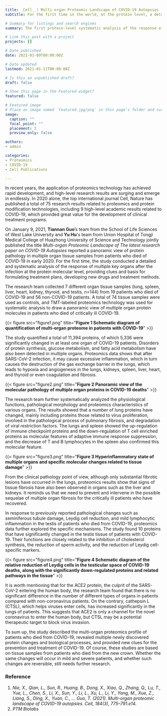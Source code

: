 ```yaml
---
title: _Cell_ | Multi-organ Proteomic Landscape of COVID-19 Autopsies
subtitle: For the first time in the world, at the protein level, a detailed and systematic analysis of the response of multiple key organs after the novel coronavirus infection has been carried out.

# Summary for listings and search engines
summary: The first protein-level systematic analysis of the response of multiple key organs after the novel coronavirus infection

# Link this post with a project
projects: []

# Date published
date: 2021-01-09T00:00:00Z

# Date updated
lastmod: 2021-01-11T00:00:00Z

# Is this an unpublished draft?
draft: false

# Show this page in the Featured widget?
featured: false

# Featured image
# Place an image named `featured.jpg/png` in this page's folder and customize its options here.
image:
  caption: ""
  focal_point: ""
  placement: 2
  preview_only: false

authors:
- admin

categories:
- Proteomics
- COVID-19
- Cell Publications

---
```


In recent years, the application of proteomics technology has achieved rapid development, and high-level research results are surging and emerge in endlessly. In 2020 alone, the top international journal Cell, Nature has published a total of 75 research results related to proteomics and protein modification technologies, including 9 high-level academic results related to COVID-19, which provided great value for the development of clinical treatment programs.

On January 9, 2021, **Tiannan Guo**’s team from the School of Life Sciences of West Lake University and **Yu Hu**'s team from Union Hospital of Tongji Medical College of Huazhong University of Science and Technology jointly published the title _Multi-organ Proteomic Landscape of The latest research paper on COVID-19 Autopsies_ reported a panoramic view of protein pathology in multiple organ tissue samples from patients who died of COVID-19 in early 2020. For the first time, the study conducted a detailed and systematic analysis of the response of multiple key organs after the infection at the protein molecular level, providing clues and basis for formulating treatment plans, developing new drugs and treatment methods.

The research team collected 7 different organ tissue samples (lung, spleen, liver, heart, kidney, thyroid, and testis, n=144) from 19 patients who died of COVID-19 and 56 non-COVID-19 patients. A total of 74 tissue samples were used as controls, and TMT-labeled proteomics technology was used for systematic analysis to draw a panoramic view of multiple organ protein molecules in patients who died of critically ill COVID-19.

{{< figure src="figure1.png" title="**Figure 1 Schematic diagram of quantification of multi-organ proteome in patients with COVID-19**" >}}

The study quantified a total of 11,394 proteins, of which 5,336 were significantly changed in at least one organ of COVID-19 patients. Disorders of protein synthesis, glucose metabolism, and fatty acid metabolism have also been detected in multiple organs. Proteomics data shows that after SARS-CoV-2 infection, it may cause excessive inflammation, which in turn causes the destruction of the gas exchange barrier in the lungs, which leads to hypoxia and angiogenesis in the lungs, kidneys, spleen, liver, heart, and thyroid or even coagulation and fibrosis.

{{< figure src="figure2.png" title="**Figure 2 Panoramic view of the molecular pathology of multiple organ proteins in COVID-19 deaths**" >}}

The research team further systematically analyzed the physiological functions, pathological morphology and proteomics characteristics of various organs. The results showed that a number of lung proteins have changed, mainly including proteins those related to virus proliferation, involved in the pathological process of pulmonary fibrosis, and degradation of viral restriction factors. The lungs and spleen showed the up-regulation of immune checkpoint proteins and the down-regulation of T cell enriched proteins as molecular features of adaptive immune response suppression, and the decrease of T and B lymphocytes in the spleen also confirmed this molecular feature.

{{< figure src="figure3.png" title="**Figure 3 Hyperinflammatory state of multiple organs and specific molecular changes related to tissue damage**" >}}

From the clinical pathology point of view, although only substantial fibrotic lesions have occurred in the lungs, proteomics results show that signs of tissue fibrosis have also been observed in organs such as the liver and kidneys. It reminds us that we need to prevent and intervene in the possible sequelae of multiple organ fibrosis for the critically ill patients who have recovered.

In response to previously reported pathological changes such as seminiferous tubule damage, Leydig cell reduction, and mild lymphocytic inflammation in the testis of patients who died from COVID-19, proteomics data further explored the specific mechanisms. The study found 10 proteins that have significantly changed in the testis tissue of patients with COVID-19. Their functions are closely related to the inhibition of cholesterol synthesis, the reduction of sperm activity, and the reduction of Leydig cell-specific markers.

{{< figure src="figure4.png" title="**Figure 4 Schematic diagram of the relative reduction of Leydig cells in the testicular space of COVID-19 deaths, along with the significantly down-regulated proteins and related pathways in the tissue**" >}}

It is worth mentioning that for the ACE2 protein, the culprit of the SARS-CoV-2 entering the human body, the research team found that there is no significant difference in the number of different types of organs in patients compared with non-coronavirus patients. On the contrary, cathepsin L (CTSL), which helps viruses enter cells, has increased significantly in the lungs of patients. This suggests that ACE2 is only a channel for the novel coronavirus to enter the human body, but CTSL may be a potential therapeutic target to block virus invasion.

To sum up, the study described the multi-organ proteomics profile of patients who died from COVID-19, revealed multiple newly discovered protein changes and biological processes, and provided new clues for the prevention and treatment of COVID-19. Of course, these studies are based on tissue samples from patients who died from the new crown. Whether the same changes will occur in mild and severe patients, and whether such changes are reversible, still needs further research.

  
### Reference

1.	_Nie, X., Qian, L., Sun, R., Huang, B., Dong, X., Xiao, Q., Zhang, Q., Lu, T., Yue, L., Chen, S., Li, X., Sun, Y., Li, L., Xu, L., Li, Y., Yang, M., Xue, Z., Liang, S., Ding, X., Yuan, C., … Guo, T. (2021). Multi-organ proteomic landscape of COVID-19 autopsies. Cell, 184(3), 775–791.e14._
2.	_PTM Biolabs_
